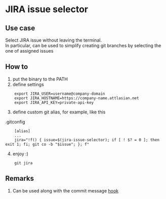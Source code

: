# JIRA issue selector

## Use case

Select JIRA issue without leaving the terminal.  
In particular, can be used to simplify creating git branches by selecting the one of assigned issues

## How to

1. put the binary to the PATH
2. define settings
```
    export JIRA_USER=username@company-domain
    export JIRA_HOSTNAME=https://company-name.attlasian.net
    export JIRA_API_KEY=private-api-key
```
3. define custom git alias, for example, like this  

.gitconfig
```
    [alias]
    ...
    jira="!f() { issue=$(jira-issue-selector); if [ ! $? = 0 ]; then exit 1; fi; git co -b "$issue"; }; f"
```
4. enjoy :)
```
    git jira
```

## Remarks

1. Can be used along with the commit message [hook](https://github.com/yantonov/ticket-commit-msg)
